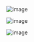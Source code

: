 ![image](https://github.com/user-attachments/assets/4fccfbe5-8b7a-4a3f-b50a-7af113ae9688)

![image](https://github.com/user-attachments/assets/d7859196-0e53-4956-b956-b4db7bb02ff8)

![image](https://github.com/user-attachments/assets/f8cbe5d6-76f3-4247-9c26-9f65d2bca2cb)
